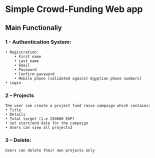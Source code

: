 # Simple Crowd-Funding Web app

## Main Functionaliy

### 1 - Authentication System:
    • Registration:
        • First name
        • Last name
        • Email
        • Password
        • Confirm password
        • Mobile phone [validated against Egyptian phone numbers]
    • Login
 
### 2 – Projects
    The user can create a project fund raise campaign which contains:
    • Title
    • Details
    • Total target (i.e 250000 EGP)
    • Set start/end date for the campaign
    • Users can view all projects3 

### 3 – Delete:
    Users can delete their own projects only

